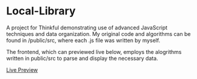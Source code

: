 # Local-Library
A project for Thinkful demonstrating use of advanced JavaScript techniques and data organization.
My original code and algorithms can be found in /public/src, where each .js file was written by myself.

The frontend, which can previewed live below, employs the alogrithms written in public/src to parse and display the necessary data.

[Live Preview](https://ryandavidmercado.github.io/Local-Library/)
